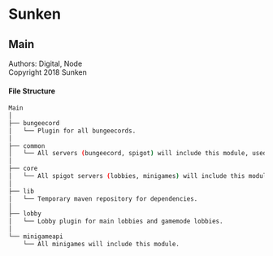 ﻿# Sunken

## Main
Authors: Digital, Node  
Copyright 2018 Sunken

#### File Structure
```bash
Main
│
├── bungeecord
│   └── Plugin for all bungeecords.
│
├── common
│   └── All servers (bungeecord, spigot) will include this module, used for global utils.
│
├── core
│   └── All spigot servers (lobbies, minigames) will include this module, used for spigot utils.
│
├── lib
│   └── Temporary maven repository for dependencies.
│
├── lobby
│   └── Lobby plugin for main lobbies and gamemode lobbies.
│
└── minigameapi
    └── All minigames will include this module.
```
